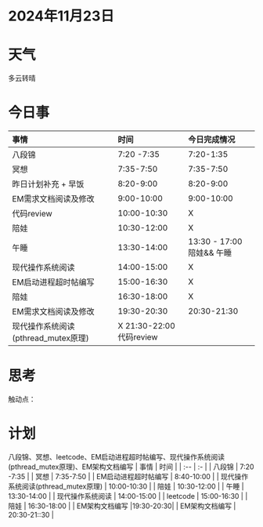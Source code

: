 # 2024年11月23日
# 天气
多云转晴
# 今日事
| 事情  | 时间 |今日完成情况|
| :-- | :- |:-|
| 八段锦 | 7:20 -7:35 |7:20-1:35
| 冥想 | 7:35-7:50 |7:35-7:50
| 昨日计划补充 + 早饭 | 8:20-9:00 |8:20-9:00|
| EM需求文档阅读及修改 | 9:00-10:00 |9:00-10:00|
| 代码review | 10:00-10:30 |X|
| 陪娃  | 10:30-12:00 |X|
| 午睡  | 13:30-14:00 |13:30 - 17:00 陪娃&& 午睡|
| 现代操作系统阅读 | 14:00-15:00 |X|
| EM启动进程超时帖编写 | 15:00-16:30|X|
|  陪娃 | 16:30-18:00 |X|
| EM需求文档阅读及修改|19:30-20:30|20:30-21:30|
| 现代操作系统阅读(pthread_mutex原理)  | X 21:30-22:00 代码review |
# 思考
触动点：

# 计划
八段锦、冥想、leetcode、EM启动进程超时帖编写、现代操作系统阅读(pthread_mutex原理)、EM架构文档编写
| 事情  | 时间 |
| :-- | :- |
| 八段锦 | 7:20 -7:35 |
| 冥想 | 7:35-7:50 |
| EM启动进程超时帖编写 | 8:40-10:00 |
| 现代操作系统阅读(pthread_mutex原理) | 10:00-10:30 |
| 陪娃  | 10:30-12:00 |
| 午睡  | 13:30-14:00 |
| 现代操作系统阅读 | 14:00-15:00 |
| leetcode | 15:00-16:30 |
|  陪娃 | 16:30-18:00 |
| EM架构文档编写 |19:30-20:30|
| EM架构文档编写  | 20:30-21::30 |


